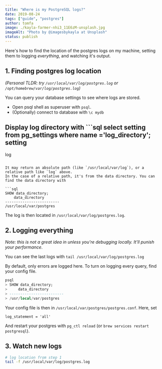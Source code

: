 ```yaml
---
title: "Where is my PostgreSQL logs?"
date: 2019-08-24
tags: ["guide", "postgres"]
author: tomfa
image: ./kayla-farmer-nhi3_11E6zM-unsplash.jpg
imageAlt: "Photo by @imagesbykayla at Unsplash"
status: publish
---
```


Here's how to find the location of the postgres logs on my machine, setting them to logging _everything_, and watching it's output.


## 1. Finding postgres log location

_(Personal TLDR: try `/usr/local/var/log/postgres.log` or `/opt/homebrew/var/log/postgres.log`)_

You can query your database settings to see where logs are stored.
- Open psql shell as superuser with `psql`.
- (Optionally) connect to database with `\c mydb`

Display log directory with ```sql
select setting from pg_settings where name ='log_directory';
 setting
---------
 log
```

It may return an absolute path (like `/usr/local/var/log`), or a relative path like `log` above.
In the case of a relative path, it's from the data directory. You can find the data directory with 

```sql
SHOW data_directory;
    data_directory
-------------------------
/usr/local/var/postgres
```

The log is then located in `/usr/local/var/log/postgres.log`.

## 2. Logging everything
_Note: this is not a great idea in unless you're debugging locally. It'll punish your performance_.

You can see the last logs with `tail /usr/local/var/log/postgres.log`

By default, only errors are logged here. To turn on logging every query, find your config file.

```sql
psql
> SHOW data_directory;
>     data_directory
> -------------------------
> /usr/local/var/postgres
```

Your config file is then in `/usr/local/var/postgres/postgres.conf`.
Here, set
```
log_statement = 'all'
```

And restart your postgres with `pg_ctl reload` (or `brew services restart postgresql`).

## 3. Watch new logs

```bash
# log location from step 1
tail -f /usr/local/var/log/postgres.log
```

